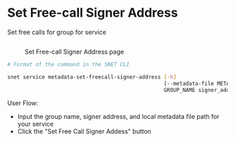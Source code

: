# Set Free-call Signer Address

Set free calls for group for service

<figure><img src="../../../../../../../public/assets/images/products/TUI/Screenshot 2024-08-17 at 6.01.03 PM.png" alt=""><figcaption><p>Set Free-call Signer Address page</p></figcaption></figure>

```bash
# Format of the command in the SNET CLI

snet service metadata-set-freecall-signer-address [-h]
                                                  [--metadata-file METADATA_FILE]
                                                  GROUP_NAME signer_address
```

User Flow:

* Input the group name, signer address, and local metadata file path for your service
* Click the "Set Free Call Signer Addess" button

